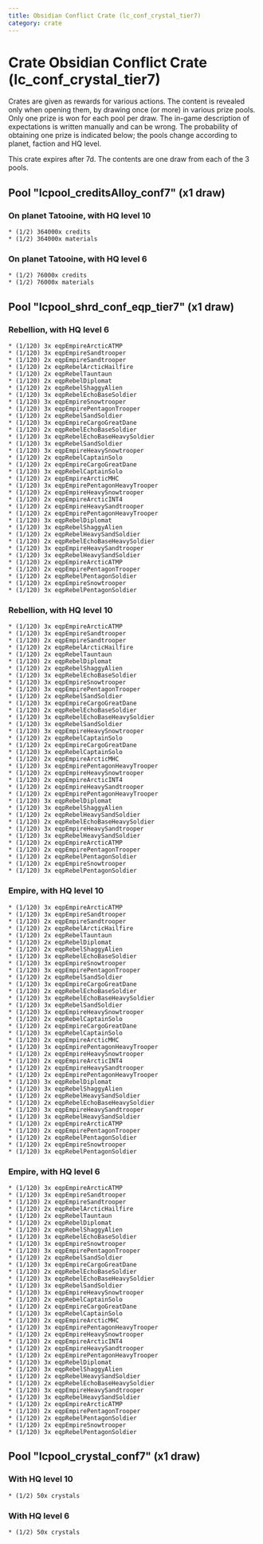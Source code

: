 ```yaml
---
title: Obsidian Conflict Crate (lc_conf_crystal_tier7)
category: crate
---
```


# Crate Obsidian Conflict Crate (lc_conf_crystal_tier7)

Crates are given as rewards for various actions. The content is revealed only when opening them, by drawing once (or more) in various prize pools. Only one prize is won for each pool per draw. The in-game description of expectations is written manually and can be wrong. The probability of obtaining one prize is indicated below; the pools change according to planet, faction and HQ level.

This crate expires after 7d. The contents are one draw from each of the 3 pools.

## Pool "lcpool_creditsAlloy_conf7" (x1 draw)

### On planet Tatooine, with HQ level 10

    * (1/2) 364000x credits
    * (1/2) 364000x materials

### On planet Tatooine, with HQ level 6

    * (1/2) 76000x credits
    * (1/2) 76000x materials

## Pool "lcpool_shrd_conf_eqp_tier7" (x1 draw)

### Rebellion, with HQ level 6

    * (1/120) 3x eqpEmpireArcticATMP
    * (1/120) 3x eqpEmpireSandtrooper
    * (1/120) 2x eqpEmpireSandtrooper
    * (1/120) 2x eqpRebelArcticHailfire
    * (1/120) 2x eqpRebelTauntaun
    * (1/120) 2x eqpRebelDiplomat
    * (1/120) 2x eqpRebelShaggyAlien
    * (1/120) 3x eqpRebelEchoBaseSoldier
    * (1/120) 3x eqpEmpireSnowtrooper
    * (1/120) 3x eqpEmpirePentagonTrooper
    * (1/120) 2x eqpRebelSandSoldier
    * (1/120) 3x eqpEmpireCargoGreatDane
    * (1/120) 2x eqpRebelEchoBaseSoldier
    * (1/120) 3x eqpRebelEchoBaseHeavySoldier
    * (1/120) 3x eqpRebelSandSoldier
    * (1/120) 3x eqpEmpireHeavySnowtrooper
    * (1/120) 2x eqpRebelCaptainSolo
    * (1/120) 2x eqpEmpireCargoGreatDane
    * (1/120) 3x eqpRebelCaptainSolo
    * (1/120) 2x eqpEmpireArcticMHC
    * (1/120) 3x eqpEmpirePentagonHeavyTrooper
    * (1/120) 2x eqpEmpireHeavySnowtrooper
    * (1/120) 2x eqpEmpireArcticINT4
    * (1/120) 2x eqpEmpireHeavySandtrooper
    * (1/120) 2x eqpEmpirePentagonHeavyTrooper
    * (1/120) 3x eqpRebelDiplomat
    * (1/120) 3x eqpRebelShaggyAlien
    * (1/120) 2x eqpRebelHeavySandSoldier
    * (1/120) 2x eqpRebelEchoBaseHeavySoldier
    * (1/120) 3x eqpEmpireHeavySandtrooper
    * (1/120) 3x eqpRebelHeavySandSoldier
    * (1/120) 2x eqpEmpireArcticATMP
    * (1/120) 2x eqpEmpirePentagonTrooper
    * (1/120) 2x eqpRebelPentagonSoldier
    * (1/120) 2x eqpEmpireSnowtrooper
    * (1/120) 3x eqpRebelPentagonSoldier

### Rebellion, with HQ level 10

    * (1/120) 3x eqpEmpireArcticATMP
    * (1/120) 3x eqpEmpireSandtrooper
    * (1/120) 2x eqpEmpireSandtrooper
    * (1/120) 2x eqpRebelArcticHailfire
    * (1/120) 2x eqpRebelTauntaun
    * (1/120) 2x eqpRebelDiplomat
    * (1/120) 2x eqpRebelShaggyAlien
    * (1/120) 3x eqpRebelEchoBaseSoldier
    * (1/120) 3x eqpEmpireSnowtrooper
    * (1/120) 3x eqpEmpirePentagonTrooper
    * (1/120) 2x eqpRebelSandSoldier
    * (1/120) 3x eqpEmpireCargoGreatDane
    * (1/120) 2x eqpRebelEchoBaseSoldier
    * (1/120) 3x eqpRebelEchoBaseHeavySoldier
    * (1/120) 3x eqpRebelSandSoldier
    * (1/120) 3x eqpEmpireHeavySnowtrooper
    * (1/120) 2x eqpRebelCaptainSolo
    * (1/120) 2x eqpEmpireCargoGreatDane
    * (1/120) 3x eqpRebelCaptainSolo
    * (1/120) 2x eqpEmpireArcticMHC
    * (1/120) 3x eqpEmpirePentagonHeavyTrooper
    * (1/120) 2x eqpEmpireHeavySnowtrooper
    * (1/120) 2x eqpEmpireArcticINT4
    * (1/120) 2x eqpEmpireHeavySandtrooper
    * (1/120) 2x eqpEmpirePentagonHeavyTrooper
    * (1/120) 3x eqpRebelDiplomat
    * (1/120) 3x eqpRebelShaggyAlien
    * (1/120) 2x eqpRebelHeavySandSoldier
    * (1/120) 2x eqpRebelEchoBaseHeavySoldier
    * (1/120) 3x eqpEmpireHeavySandtrooper
    * (1/120) 3x eqpRebelHeavySandSoldier
    * (1/120) 2x eqpEmpireArcticATMP
    * (1/120) 2x eqpEmpirePentagonTrooper
    * (1/120) 2x eqpRebelPentagonSoldier
    * (1/120) 2x eqpEmpireSnowtrooper
    * (1/120) 3x eqpRebelPentagonSoldier

### Empire, with HQ level 10

    * (1/120) 3x eqpEmpireArcticATMP
    * (1/120) 3x eqpEmpireSandtrooper
    * (1/120) 2x eqpEmpireSandtrooper
    * (1/120) 2x eqpRebelArcticHailfire
    * (1/120) 2x eqpRebelTauntaun
    * (1/120) 2x eqpRebelDiplomat
    * (1/120) 2x eqpRebelShaggyAlien
    * (1/120) 3x eqpRebelEchoBaseSoldier
    * (1/120) 3x eqpEmpireSnowtrooper
    * (1/120) 3x eqpEmpirePentagonTrooper
    * (1/120) 2x eqpRebelSandSoldier
    * (1/120) 3x eqpEmpireCargoGreatDane
    * (1/120) 2x eqpRebelEchoBaseSoldier
    * (1/120) 3x eqpRebelEchoBaseHeavySoldier
    * (1/120) 3x eqpRebelSandSoldier
    * (1/120) 3x eqpEmpireHeavySnowtrooper
    * (1/120) 2x eqpRebelCaptainSolo
    * (1/120) 2x eqpEmpireCargoGreatDane
    * (1/120) 3x eqpRebelCaptainSolo
    * (1/120) 2x eqpEmpireArcticMHC
    * (1/120) 3x eqpEmpirePentagonHeavyTrooper
    * (1/120) 2x eqpEmpireHeavySnowtrooper
    * (1/120) 2x eqpEmpireArcticINT4
    * (1/120) 2x eqpEmpireHeavySandtrooper
    * (1/120) 2x eqpEmpirePentagonHeavyTrooper
    * (1/120) 3x eqpRebelDiplomat
    * (1/120) 3x eqpRebelShaggyAlien
    * (1/120) 2x eqpRebelHeavySandSoldier
    * (1/120) 2x eqpRebelEchoBaseHeavySoldier
    * (1/120) 3x eqpEmpireHeavySandtrooper
    * (1/120) 3x eqpRebelHeavySandSoldier
    * (1/120) 2x eqpEmpireArcticATMP
    * (1/120) 2x eqpEmpirePentagonTrooper
    * (1/120) 2x eqpRebelPentagonSoldier
    * (1/120) 2x eqpEmpireSnowtrooper
    * (1/120) 3x eqpRebelPentagonSoldier

### Empire, with HQ level 6

    * (1/120) 3x eqpEmpireArcticATMP
    * (1/120) 3x eqpEmpireSandtrooper
    * (1/120) 2x eqpEmpireSandtrooper
    * (1/120) 2x eqpRebelArcticHailfire
    * (1/120) 2x eqpRebelTauntaun
    * (1/120) 2x eqpRebelDiplomat
    * (1/120) 2x eqpRebelShaggyAlien
    * (1/120) 3x eqpRebelEchoBaseSoldier
    * (1/120) 3x eqpEmpireSnowtrooper
    * (1/120) 3x eqpEmpirePentagonTrooper
    * (1/120) 2x eqpRebelSandSoldier
    * (1/120) 3x eqpEmpireCargoGreatDane
    * (1/120) 2x eqpRebelEchoBaseSoldier
    * (1/120) 3x eqpRebelEchoBaseHeavySoldier
    * (1/120) 3x eqpRebelSandSoldier
    * (1/120) 3x eqpEmpireHeavySnowtrooper
    * (1/120) 2x eqpRebelCaptainSolo
    * (1/120) 2x eqpEmpireCargoGreatDane
    * (1/120) 3x eqpRebelCaptainSolo
    * (1/120) 2x eqpEmpireArcticMHC
    * (1/120) 3x eqpEmpirePentagonHeavyTrooper
    * (1/120) 2x eqpEmpireHeavySnowtrooper
    * (1/120) 2x eqpEmpireArcticINT4
    * (1/120) 2x eqpEmpireHeavySandtrooper
    * (1/120) 2x eqpEmpirePentagonHeavyTrooper
    * (1/120) 3x eqpRebelDiplomat
    * (1/120) 3x eqpRebelShaggyAlien
    * (1/120) 2x eqpRebelHeavySandSoldier
    * (1/120) 2x eqpRebelEchoBaseHeavySoldier
    * (1/120) 3x eqpEmpireHeavySandtrooper
    * (1/120) 3x eqpRebelHeavySandSoldier
    * (1/120) 2x eqpEmpireArcticATMP
    * (1/120) 2x eqpEmpirePentagonTrooper
    * (1/120) 2x eqpRebelPentagonSoldier
    * (1/120) 2x eqpEmpireSnowtrooper
    * (1/120) 3x eqpRebelPentagonSoldier

## Pool "lcpool_crystal_conf7" (x1 draw)

### With HQ level 10

    * (1/2) 50x crystals

### With HQ level 6

    * (1/2) 50x crystals